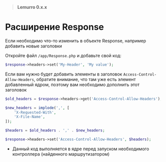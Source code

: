 > **Lemurro 0.x.x**

# Расширение Response
Если необходимо что-то изменить в объекте Response, например добавить новые заголовки

Откройте файл `/app/Response.php` и добавьте свой код:
```php
$response->headers->set('My-Header', 'My value');
```

Если вам нужно будет добавить элементы в заголовок `Access-Control-Allow-Headers`, обратите внимание, что там уже есть элемент добавленный ядром, поэтому вам необходимо дополнить этот заголовок
```php
$old_headers = $response->headers->get('Access-Control-Allow-Headers');

$new_headers = implode(',', [
    'X-Requested-With',
    'X-File-Name',
]);

$headers = $old_headers . ',' . $new_headers;

$response->headers->set('Access-Control-Allow-Headers', $headers);
```

* Данный код выполняется в ядре перед запуском необходимого контроллера (найденного маршрутизатором)